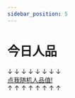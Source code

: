 ```yaml
---
sidebar_position: 5
---
```


# 今日人品

<p style={{textAlign: "center"}}>↓ ↓ ↓ ↓ ↓ ↓ ↓ ↓<br /><a href="/jrrp.html">点我随机人品值!</a><br />↑ ↑ ↑ ↑ ↑ ↑ ↑ ↑</p>